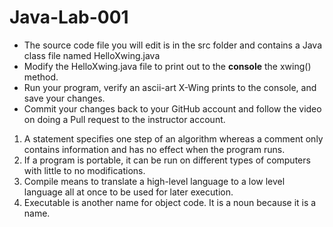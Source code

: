 # Java-Lab-001

* The source code file you will edit is in the src folder and contains a Java class file named HelloXwing.java
* Modify the HelloXwing.java file to print out to the **console** the xwing() method.
* Run your program, verify an ascii-art X-Wing prints to the console, and save your changes.
* Commit your changes back to your GitHub account and follow the video on doing a Pull request to the instructor account.
1. A statement specifies one step of an algorithm whereas a comment only contains information and has no effect when the program runs.
2. If a program is portable, it can be run on different types of computers with little to no modifications.
3. Compile means to translate a high-level language to a low level language all at once to be used for later execution.
4. Executable is another name for object code. It is a noun because it is a name.
